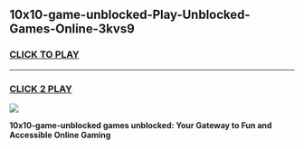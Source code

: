 
## 10x10-game-unblocked-Play-Unblocked-Games-Online-3kvs9
<h3>
<a href="https://premium76.site?title=10x10-game-unblocked&ref=25A">CLICK TO PLAY</a></h3>
<hr>

<h3>
<a href="https://premium76.site?title=10x10-game-unblocked&ref=25A">CLICK 2 PLAY</a>
  
</h3>

<a href="https://premium76.site?title=10x10-game-unblocked&ref=25A"><img src="https://clearcache.store/games.png"></a>


**10x10-game-unblocked games unblocked: Your Gateway to Fun and Accessible Online Gaming**

